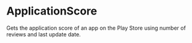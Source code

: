# ApplicationScore
Gets the application score of an app on the Play Store using number of reviews and last update date. 
